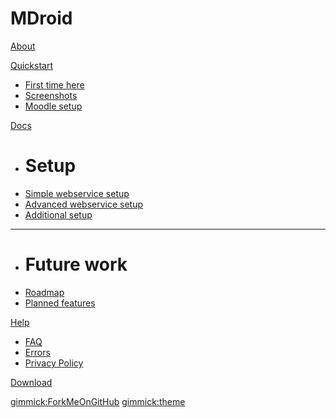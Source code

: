 # MDroid

[About](index.md)

[Quickstart]()

  * [First time here](first-time.md)
  * [Screenshots](screenshots.md)
  * [Moodle setup](moodle-setup.md)

[Docs]()

  * # Setup
  * [Simple webservice setup](simple-webservices-setup.md)
  * [Advanced webservice setup](advanced-webservices-setup.md)
  * [Additional setup](additional-setup.md) 

  - - - -
  * # Future work 
  * [Roadmap](todo.md)
  * [Planned features](features.md)

[Help]()

  * [FAQ](faq.md)
  * [Errors](errors.md)
  * [Privacy Policy](privacy-policy.md)

[Download](https://play.google.com/store/apps/details?id=in.co.praveenkumar)

[gimmick:ForkMeOnGitHub](http://www.github.com/praveendath92/MDroid)
[gimmick:theme](united)
